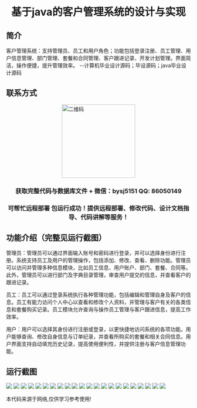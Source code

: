 <p><h1 align="center">基于java的客户管理系统的设计与实现</h1></p>

## 简介
客户管理系统：支持管理员、员工和用户角色；功能包括登录注册、员工管理、用户信息管理、部门管理、套餐和合同管理、客户跟进记录、开发计划管理。界面简洁，操作便捷，提升管理效率。    --计算机毕业设计源码；毕设源码；java毕业设计源码


## 联系方式
<img src="https://bs-1329754181.cos.ap-shanghai.myqcloud.com/wx.jpg" alt="二维码" style="display: block; margin: 0 auto;" width="200px">
<p><h3 align="center">获取完整代码与数据库文件 + 微信：bysj5151 QQ: 86050149</h3></p>
<p><h3 align="center">可帮忙远程部署 包运行成功！提供远程部署、修改代码、设计文档指导、代码讲解等服务！</h3></p>

## 功能介绍（完整见运行截图）
管理员：管理员可以通过界面输入账号和密码进行登录，并可以选择身份进行注册。系统支持员工及用户的管理操作，包括添加、修改、查看、删除功能。管理员可以访问并管理多种信息模块，比如员工信息、用户账户、部门、套餐、合同等。此外，管理员可以进行部门及字典目录管理，审查用户提交的信息，并查看客户的跟进记录。

员工：员工可以通过登录系统执行各种管理功能，包括编辑和管理自身及客户的信息。员工有能力访问个人中心以查看和修改个人资料，并管理与客户有关的各类信息和套餐购买记录。员工模块允许查询与操作员工管理与客户跟进信息，提高工作效率。

用户：用户可以选择其身份进行注册或登录，以更快捷地访问系统的各项功能。用户能够查询、修改自身信息与订单纪录，并查看所购买的套餐和相关合同信息。用户界面支持自动填充历史记录，提高使用便利性，并提供注册与客户信息管理功能。


## 运行截图
![](https://bs-1329754181.cos.ap-shanghai.myqcloud.com/ssm/CustomerManagementSystem/img/001.jpg)
![](https://bs-1329754181.cos.ap-shanghai.myqcloud.com/ssm/CustomerManagementSystem/img/002.jpg)
![](https://bs-1329754181.cos.ap-shanghai.myqcloud.com/ssm/CustomerManagementSystem/img/003.jpg)
![](https://bs-1329754181.cos.ap-shanghai.myqcloud.com/ssm/CustomerManagementSystem/img/004.jpg)
![](https://bs-1329754181.cos.ap-shanghai.myqcloud.com/ssm/CustomerManagementSystem/img/005.jpg)
![](https://bs-1329754181.cos.ap-shanghai.myqcloud.com/ssm/CustomerManagementSystem/img/006.jpg)
![](https://bs-1329754181.cos.ap-shanghai.myqcloud.com/ssm/CustomerManagementSystem/img/007.jpg)
![](https://bs-1329754181.cos.ap-shanghai.myqcloud.com/ssm/CustomerManagementSystem/img/008.jpg)
![](https://bs-1329754181.cos.ap-shanghai.myqcloud.com/ssm/CustomerManagementSystem/img/009.jpg)
![](https://bs-1329754181.cos.ap-shanghai.myqcloud.com/ssm/CustomerManagementSystem/img/010.jpg)
![](https://bs-1329754181.cos.ap-shanghai.myqcloud.com/ssm/CustomerManagementSystem/img/011.jpg)
![](https://bs-1329754181.cos.ap-shanghai.myqcloud.com/ssm/CustomerManagementSystem/img/012.jpg)
![](https://bs-1329754181.cos.ap-shanghai.myqcloud.com/ssm/CustomerManagementSystem/img/013.jpg)
![](https://bs-1329754181.cos.ap-shanghai.myqcloud.com/ssm/CustomerManagementSystem/img/014.jpg)
![](https://bs-1329754181.cos.ap-shanghai.myqcloud.com/ssm/CustomerManagementSystem/img/015.jpg)
![](https://bs-1329754181.cos.ap-shanghai.myqcloud.com/ssm/CustomerManagementSystem/img/016.jpg)
![](https://bs-1329754181.cos.ap-shanghai.myqcloud.com/ssm/CustomerManagementSystem/img/017.jpg)
![](https://bs-1329754181.cos.ap-shanghai.myqcloud.com/ssm/CustomerManagementSystem/img/018.jpg)
![](https://bs-1329754181.cos.ap-shanghai.myqcloud.com/ssm/CustomerManagementSystem/img/019.jpg)
![](https://bs-1329754181.cos.ap-shanghai.myqcloud.com/ssm/CustomerManagementSystem/img/020.jpg)
![](https://bs-1329754181.cos.ap-shanghai.myqcloud.com/ssm/CustomerManagementSystem/img/021.jpg)
![](https://bs-1329754181.cos.ap-shanghai.myqcloud.com/ssm/CustomerManagementSystem/img/022.jpg)

<p>本代码来源于网络,仅供学习参考使用!</p>
